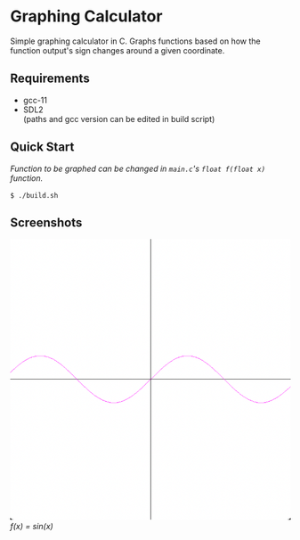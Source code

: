 # Graphing Calculator
Simple graphing calculator in C. Graphs functions based on how the function output's sign changes around a given coordinate.

## Requirements
- gcc-11
- SDL2 \
(paths and gcc version can be edited in build script)

## Quick Start
*Function to be graphed can be changed in `main.c`'s `float f(float x)` function.*
```console
$ ./build.sh
```

## Screenshots
![](Screenshots/Sine.png) \
*f(x) = sin(x)*

